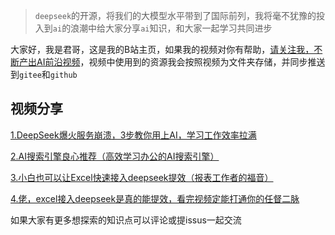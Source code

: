 > `deepseek`的开源，将我们的大模型水平带到了国际前列，我将毫不犹豫的投入到`ai`的浪潮中给大家分享`ai`知识，和大家一起学习共同进步



大家好，我是君哥，这是我的B站主页，如果我的视频对你有帮助，[请关注我，不断产出AI前沿视频](https://space.bilibili.com/394702492)，视频中使用到的资源我会按照视频为文件夹存储，并同步推送到`gitee`和`github`



## 视频分享

[1.DeepSeek爆火服务崩溃，3步教你用上AI，学习工作效率拉满](https://www.bilibili.com/video/BV1K4NNebE7m)

[2.AI搜索引擎良心推荐（高效学习办公的AI搜索引擎）](https://www.bilibili.com/video/BV1uXNGe9EmA)

[3.小白也可以让Excel快速接入deepseek提效（报表工作者的福音）](https://www.bilibili.com/video/BV1LDNDezE8b)

[4.佬，excel接入deepseek是真的能提效，看完视频定能打通你的任督二脉](https://www.bilibili.com/video/BV1szNaeNEKM)





如果大家有更多想探索的知识点可以评论或提issus一起交流